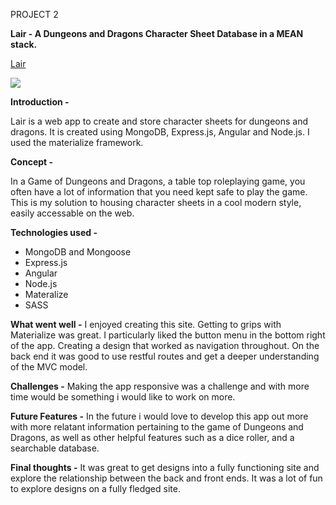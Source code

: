 PROJECT 2

**Lair - A Dungeons and Dragons Character Sheet Database in a MEAN stack.**

[Lair](https://lair-project.herokuapp.com/)

![](https://i.imgur.com/RJYQGlZ.jpg)

**Introduction -**


Lair is a web app to create and store character sheets for dungeons and dragons. It is created using MongoDB, Express.js, Angular and Node.js. I used the materialize framework.

**Concept -**


In a Game of Dungeons and Dragons, a table top roleplaying game, you often have a lot of information that you need kept safe to play the game. This is my solution to housing character sheets in a cool modern style, easily accessable on the web.

**Technologies used -**
 

* MongoDB and Mongoose
* Express.js
* Angular
* Node.js
* Materalize
* SASS


**What went well -**
I enjoyed creating this site. Getting to grips with Materialize was great. I particularly liked the button menu in the bottom right of the app. Creating a design that worked as navigation throughout. 
On the back end it was good to use restful routes and get a deeper understanding of the MVC model.

**Challenges -**
Making the app responsive was a challenge and with more time would be something i would like to work on more. 

**Future Features -**
In the future i would love to develop this app out more with more relatant information pertaining to the game of Dungeons and Dragons, as well as other helpful features such as a dice roller, and a searchable database.

**Final thoughts -**
It was great to get designs into a fully functioning site and explore the relationship between the back and front ends. It was a lot of fun to explore designs on a fully fledged site.
